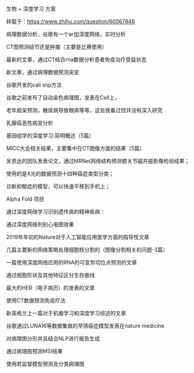 生物 + 深度学习 方案

转载于：https://www.zhihu.com/question/60067846

病理数据分析，谷歌有一个ar加深度网络，实时分析

CT图预测结节还是肿瘤（主要是比赛使用）

最新的文章，通过CT结合rna数据分析患者免疫治疗受益状态

新文章，通过病理数据预测突变

谷歌开发的call snp方法

谷歌之前发布了自动染色病理图，发表在Cell上，

老年痴呆预测，糖尿病导致眼病等等，这些我看过但并没有深入研究

乳腺癌恶性病变分析

基因组学的深度学习:简明概述（5篇）

MICC大会相关结果，主要集中在CT图像方面的结果（5篇）

吴恩达的团队发表论文，通过MRNet网络结构预测膝关节磁共振影像检验结果；

使用的是X光的数据预测十四种癌症类型分类；

诊断抑郁症的模型，可以快速平移到手机上；

Alpha Fold 项目

通过深度网络学习识别遗传病的精神疾病：

通过深度网络判别心电图效果

2019年年初的Nature对于人工智能应用医学方面的指导性文章

几篇主要新的网络策略处理细胞核分割的（图像分割相关的问题-3篇）

一篇使用深度网络应用的RNA的可变剪切位点预测的文章

通过细胞形状及其他特征区分生存曲线

最大的HER（电子病历）的发表的文章

使用CT数据预测免疫疗法

新英格兰上一篇对于机器学习和深度学习综述的文章

谷歌通过LUNA16等数据集做的早筛癌症模型发表在nature medicine

对病理图分形并且结合NLP进行报告生成

通过病理图预测MSI结果

使用若监督模型预测及分类病理图
